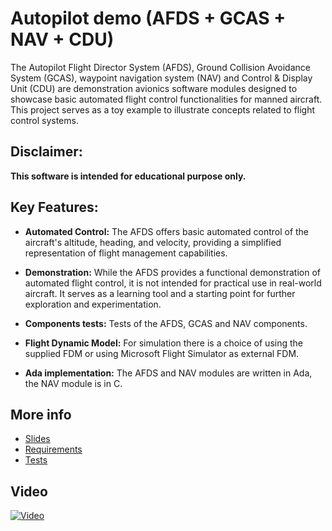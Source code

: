 # Autopilot demo (AFDS + GCAS + NAV + CDU)

The Autopilot Flight Director System (AFDS), Ground Collision Avoidance System (GCAS), waypoint navigation system (NAV) and Control & Display Unit (CDU) are demonstration avionics software modules designed to showcase basic automated flight control functionalities for manned aircraft. 
This project serves as a toy example to illustrate concepts related to flight control systems.

## Disclaimer:

**This software is intended for educational purpose only.**

## Key Features:

- **Automated Control:** The AFDS offers basic automated control of the aircraft's altitude, heading, and velocity, providing a simplified representation of flight management capabilities.

- **Demonstration:** While the AFDS provides a functional demonstration of automated flight control, it is not intended for practical use in real-world aircraft. It serves as a learning tool and a starting point for further exploration and experimentation.

- **Components tests:** Tests of the AFDS, GCAS and NAV components.

- **Flight Dynamic Model:** For simulation there is a choice of using the supplied FDM or using Microsoft Flight Simulator as external FDM.

- **Ada implementation:** The AFDS and NAV modules are written in Ada, the NAV module is in C.


## More info

- [Slides](Documentation/application.pdf)
- [Requirements](Requirements/README.md)
- [Tests](Tests/README.md)

## Video
[![Video](https://img.youtube.com/vi/yFtuY9XzOBs/0.jpg)](https://youtu.be/yFtuY9XzOBs)
